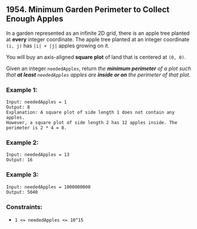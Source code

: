 ## 1954. Minimum Garden Perimeter to Collect Enough Apples

In a garden represented as an infinite 2D grid, there is an apple tree planted at **every** integer coordinate. The apple tree planted at an integer coordinate ```(i, j)``` has ```|i| + |j|``` apples growing on it.

You will buy an axis-aligned **square plot** of land that is centered at ```(0, 0)```.

Given an integer ```neededApples```, return *the **minimum perimeter** of a plot such that **at least** ```neededApples``` apples are **inside or on** the perimeter of that plot*.

### Example 1:
```
Input: neededApples = 1
Output: 8
Explanation: A square plot of side length 1 does not contain any apples.
However, a square plot of side length 2 has 12 apples inside. The perimeter is 2 * 4 = 8.
```
### Example 2:
```
Input: neededApples = 13
Output: 16
```
### Example 3:
```
Input: neededApples = 1000000000
Output: 5040
```

### Constraints:

* ```1 <= neededApples <= 10^15```